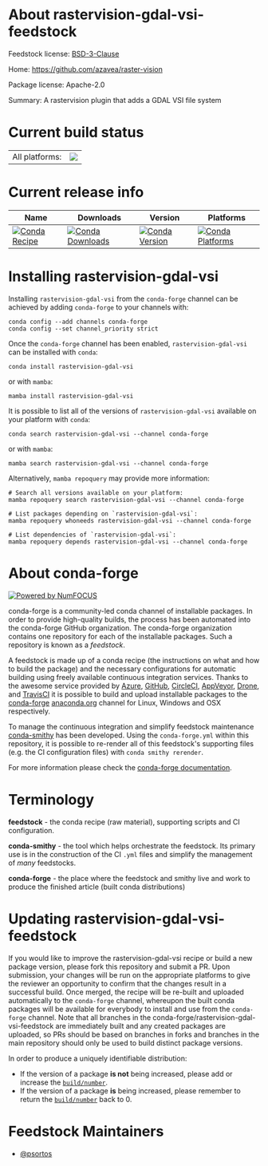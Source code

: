 About rastervision-gdal-vsi-feedstock
=====================================

Feedstock license: [BSD-3-Clause](https://github.com/conda-forge/rastervision-gdal-vsi-feedstock/blob/main/LICENSE.txt)

Home: https://github.com/azavea/raster-vision

Package license: Apache-2.0

Summary: A rastervision plugin that adds a GDAL VSI file system

Current build status
====================


<table><tr><td>All platforms:</td>
    <td>
      <a href="https://dev.azure.com/conda-forge/feedstock-builds/_build/latest?definitionId=14565&branchName=main">
        <img src="https://dev.azure.com/conda-forge/feedstock-builds/_apis/build/status/rastervision-gdal-vsi-feedstock?branchName=main">
      </a>
    </td>
  </tr>
</table>

Current release info
====================

| Name | Downloads | Version | Platforms |
| --- | --- | --- | --- |
| [![Conda Recipe](https://img.shields.io/badge/recipe-rastervision--gdal--vsi-green.svg)](https://anaconda.org/conda-forge/rastervision-gdal-vsi) | [![Conda Downloads](https://img.shields.io/conda/dn/conda-forge/rastervision-gdal-vsi.svg)](https://anaconda.org/conda-forge/rastervision-gdal-vsi) | [![Conda Version](https://img.shields.io/conda/vn/conda-forge/rastervision-gdal-vsi.svg)](https://anaconda.org/conda-forge/rastervision-gdal-vsi) | [![Conda Platforms](https://img.shields.io/conda/pn/conda-forge/rastervision-gdal-vsi.svg)](https://anaconda.org/conda-forge/rastervision-gdal-vsi) |

Installing rastervision-gdal-vsi
================================

Installing `rastervision-gdal-vsi` from the `conda-forge` channel can be achieved by adding `conda-forge` to your channels with:

```
conda config --add channels conda-forge
conda config --set channel_priority strict
```

Once the `conda-forge` channel has been enabled, `rastervision-gdal-vsi` can be installed with `conda`:

```
conda install rastervision-gdal-vsi
```

or with `mamba`:

```
mamba install rastervision-gdal-vsi
```

It is possible to list all of the versions of `rastervision-gdal-vsi` available on your platform with `conda`:

```
conda search rastervision-gdal-vsi --channel conda-forge
```

or with `mamba`:

```
mamba search rastervision-gdal-vsi --channel conda-forge
```

Alternatively, `mamba repoquery` may provide more information:

```
# Search all versions available on your platform:
mamba repoquery search rastervision-gdal-vsi --channel conda-forge

# List packages depending on `rastervision-gdal-vsi`:
mamba repoquery whoneeds rastervision-gdal-vsi --channel conda-forge

# List dependencies of `rastervision-gdal-vsi`:
mamba repoquery depends rastervision-gdal-vsi --channel conda-forge
```


About conda-forge
=================

[![Powered by
NumFOCUS](https://img.shields.io/badge/powered%20by-NumFOCUS-orange.svg?style=flat&colorA=E1523D&colorB=007D8A)](https://numfocus.org)

conda-forge is a community-led conda channel of installable packages.
In order to provide high-quality builds, the process has been automated into the
conda-forge GitHub organization. The conda-forge organization contains one repository
for each of the installable packages. Such a repository is known as a *feedstock*.

A feedstock is made up of a conda recipe (the instructions on what and how to build
the package) and the necessary configurations for automatic building using freely
available continuous integration services. Thanks to the awesome service provided by
[Azure](https://azure.microsoft.com/en-us/services/devops/), [GitHub](https://github.com/),
[CircleCI](https://circleci.com/), [AppVeyor](https://www.appveyor.com/),
[Drone](https://cloud.drone.io/welcome), and [TravisCI](https://travis-ci.com/)
it is possible to build and upload installable packages to the
[conda-forge](https://anaconda.org/conda-forge) [anaconda.org](https://anaconda.org/)
channel for Linux, Windows and OSX respectively.

To manage the continuous integration and simplify feedstock maintenance
[conda-smithy](https://github.com/conda-forge/conda-smithy) has been developed.
Using the ``conda-forge.yml`` within this repository, it is possible to re-render all of
this feedstock's supporting files (e.g. the CI configuration files) with ``conda smithy rerender``.

For more information please check the [conda-forge documentation](https://conda-forge.org/docs/).

Terminology
===========

**feedstock** - the conda recipe (raw material), supporting scripts and CI configuration.

**conda-smithy** - the tool which helps orchestrate the feedstock.
                   Its primary use is in the construction of the CI ``.yml`` files
                   and simplify the management of *many* feedstocks.

**conda-forge** - the place where the feedstock and smithy live and work to
                  produce the finished article (built conda distributions)


Updating rastervision-gdal-vsi-feedstock
========================================

If you would like to improve the rastervision-gdal-vsi recipe or build a new
package version, please fork this repository and submit a PR. Upon submission,
your changes will be run on the appropriate platforms to give the reviewer an
opportunity to confirm that the changes result in a successful build. Once
merged, the recipe will be re-built and uploaded automatically to the
`conda-forge` channel, whereupon the built conda packages will be available for
everybody to install and use from the `conda-forge` channel.
Note that all branches in the conda-forge/rastervision-gdal-vsi-feedstock are
immediately built and any created packages are uploaded, so PRs should be based
on branches in forks and branches in the main repository should only be used to
build distinct package versions.

In order to produce a uniquely identifiable distribution:
 * If the version of a package **is not** being increased, please add or increase
   the [``build/number``](https://docs.conda.io/projects/conda-build/en/latest/resources/define-metadata.html#build-number-and-string).
 * If the version of a package **is** being increased, please remember to return
   the [``build/number``](https://docs.conda.io/projects/conda-build/en/latest/resources/define-metadata.html#build-number-and-string)
   back to 0.

Feedstock Maintainers
=====================

* [@psortos](https://github.com/psortos/)

